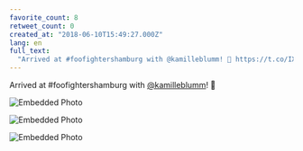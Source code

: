 ```yaml
---
favorite_count: 8
retweet_count: 0
created_at: "2018-06-10T15:49:27.000Z"
lang: en
full_text:
  "Arrived at #foofightershamburg with @kamilleblumm! 🤘 https://t.co/IXNouc4nQc"
---
```


Arrived at #foofightershamburg with
[@kamilleblumm](https://twitter.com/kamilleblumm)! 🤘

<div class="gallery gallery-3">

![Embedded Photo](https://twitter-media-coderbyheart.s3.eu-north-1.amazonaws.com/1005839365866754048-DfV1gH2WsAAsW5k.jpg)

![Embedded Photo](https://twitter-media-coderbyheart.s3.eu-north-1.amazonaws.com/1005839365866754048-DfV1iGcX0AAQG8Y.jpg)

![Embedded Photo](https://twitter-media-coderbyheart.s3.eu-north-1.amazonaws.com/1005839365866754048-DfV1jfVX0AAt1xx.jpg)

</div>
